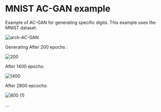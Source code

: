 # MNIST AC-GAN example #

Example of AC-GAN for generating specific digits. This example uses the MNIST dataset.

![arch-AC-GAN](https://github.com/rjpg/AC-GAN/assets/22857941/f569638a-ca29-4731-9000-b8c0d8b337fa)


Generating After 200 epochs :

![200](https://github.com/rjpg/AC-GAN/assets/22857941/174bbadd-aa79-4c9d-abf4-bf8cfe3f42e1)

After 1400 epochs:

![1400](https://github.com/rjpg/AC-GAN/assets/22857941/65f9e3af-b29e-4011-8b2d-9fc869ce5d2c)

After 2800 epcochs:

![800 (1)](https://github.com/rjpg/AC-GAN/assets/22857941/766ed60b-6cd1-49c5-9661-1b1f8aa43d40)

...


